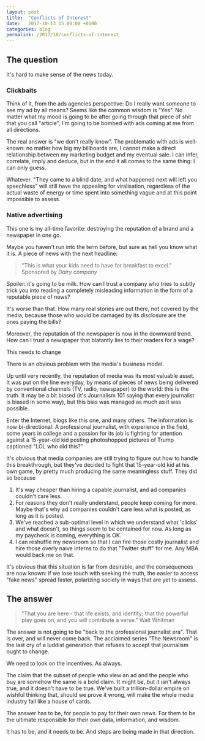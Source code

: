 ```yaml
---
layout: post
title:  "Conflicts of Interest"
date:   2017-10-13 15:00:00 +0100
categories: blog
permalink: /2017/10/conflicts-of-interest
---
```

## The question

It's hard to make sense of the news today.

### Clickbaits

Think of it, from the ads agencies perspective: Do I really want someone to see my ad by all means? Seems like the common wisdom is "Yes". No matter what my mood is going to be after going through that piece of shit that you call "article", I'm going to be bombed with ads coming at me from all directions.

The real answer is "we don't really know". The problematic with ads is well-known: no matter how big my billboards are, I cannot make a direct relationship between my marketing budget and my eventual sale. I can infer, correlate, imply and deduce, but in the end it all comes to the same thing: I can only guess.

Whatever. "They came to a blind date, and what happened next will left you speechless" will still have the appealing for viralisation, regardless of the actual waste of energy or time spent into something vague and at this point impossible to assess.

### Native advertising

This one is my all-time favorite: destroying the reputation of a brand and a newspaper in one go.

Maybe you haven't run into the term before, but sure as hell you know what it is. A piece of news with the next headline:

>"This is what your kids need to have for breakfast to excel."
>Sponsored by *Dairy company*

Spoiler: it's going to be milk. How can I trust a company who tries to subtly trick you into reading a completely misleading information in the form of a reputable piece of news?

It's worse than that. How many real stories are out there, not covered by the media, because those who would be damaged by its disclosure are the ones paying the bills?

Moreover, the reputation of the newspaper is now in the downward trend. How can I trust a newspaper that blatantly lies to their readers for a wage?

This needs to change

There is an obvious problem with the media's business model.

Up until very recently, the reputation of media was its most valuable asset. It was put on the line everyday, by means of pieces of news being delivered by conventional channels (TV, radio, newspaper) to the world: this is the truth. It may be a bit biased (it's Journalism 101 saying that every journalist is biased in some way), but this bias was managed as much as it was possible.

Enter the Internet, blogs like this one, and many others. The information is now bi-directional: A professional journalist, with experience in the field, some years in college and a passion for its job is fighting for attention against a 15-year-old kid posting photoshopped pictures of Trump captioned "LOL who did this?"

It's obvious that media companies are still trying to figure out how to handle this breakthrough, but they've decided to fight that 15-year-old kid at his own game, by pretty much producing the same meaningless stuff. They did so because

1. It's way cheaper than hiring a capable journalist, and ad companies couldn't care less.
2. For reasons they don't really understand, people keep coming for more. Maybe that's why ad companies couldn't care less what is posted, as long as it is posted.
3. We've reached a sub-optimal level in which we understand what 'clicks' and what doesn't, so things seem to be contained for now. As long as my paycheck is coming, everything is OK.
4. I can reshuffle my newsroom so that I can fire those costly journalist and hire those overly naive interns to do that "Twitter stuff" for me. Any MBA would back me on that.

It's obvious that this situation is far from desirable, and the consequences are now known: if we lose touch with seeking the truth, the easier to access "fake news" spread faster, polarizing society in ways that are yet to assess.

## The answer

>"That you are here - that life exists, and identity; that the powerful play goes on, and you will contribute a verse."
> Walt Whitman

The answer is not going to be "back to the professional journalist era". That is over, and will never come back. The acclaimed series "The Newsroom" is the last cry of a luddist generation that refuses to accept that journalism ought to change.

We need to look on the incentives. As always.

The claim that the subset of people who view an ad and the people who buy are somehow the same is a bold claim. It might be, but it isn't always true, and it doesn't have to be true. We've built a trillion-dollar empire on wishful thinking that, should we prove it wrong, will make the whole media industry fall like a house of cards.

The answer has to be, for people to pay for their own news. For them to be the ultimate responsible for their own data, information, and wisdom.

It has to be, and it needs to be. And steps are being made in that direction.
